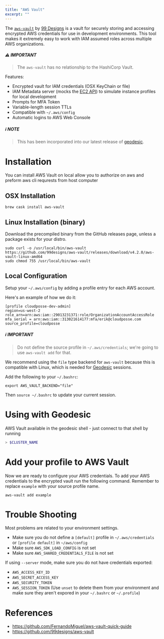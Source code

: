 ```yaml
---
title: "AWS Vault"
excerpt: ""
---
```

The [`aws-vault`](https://github.com/99designs/aws-vault) by [99 Designs](https://99designs.com/) is a vault for securely storing and accessing encrypted AWS credentials for use in development environments. This tool makes it extremely easy to work with IAM assumed roles across multiple AWS organizations.

##### :warning: IMPORTANT
> The `aws-vault` has no relationship to the HashiCorp Vault.

Features:
* Encrypted vault for IAM credentials (OSX KeyChain or file)
* IAM Metadata server (mocks the [EC2 API](https://docs.aws.amazon.com/AWSEC2/latest/UserGuide/ec2-instance-metadata.html)) to simulate instance profiles for local development
* Prompts for MFA Token
* Variable-length session TTLs
* Compatible with `~/.aws/config`
* Automatic logins to AWS Web Console

##### :information_source: NOTE
> This has been incorporated into our latest release of [geodesic](https://docs.cloudposse.com/blog/new-major-release-of-geodesic).

# Installation 
 You can install AWS Vault on local allow you to authorize on aws and preform aws cli requrests from host computer

## OSX Installation
```
brew cask install aws-vault
```

## Linux Installation (binary)

Download the precompiled binary from the GitHub releases page, unless a package exists for your distro.

```
sudo curl -o /usr/local/bin/aws-vault https://github.com/99designs/aws-vault/releases/download/v4.2.0/aws-vault-linux-amd64
sudo chmod 755 /usr/local/bin/aws-vault 
```

## Local Configuration

Setup your `~/.aws/config` by adding a profile entry for each AWS account. 

Here's an example of how we do it:
```
[profile cloudposse-dev-admin]
region=us-west-2
role_arn=arn:aws:iam::29013231371:role/OrganizationAccountAccessRole
mfa_serial = arn:aws:iam::313021614177:mfa/erik@cloudposse.com
source_profile=cloudposse
```

##### :information_source: IMPORTANT
> Do not define the source profile in `~/.aws/credentials`; we're going to use `aws-vault add` for that.

We recommend using the `file` type backend for `aws-vault` because this is compatible with Linux, which is needed for [Geodesic](doc:geodesic) sessions. 

Add the following to your `~/.bashrc`:
```
export AWS_VAULT_BACKEND="file"
```

Then `source ~/.bashrc` to update your current session.

# Using with Geodesic 
  AWS Vault available in the geodesic shell - just connect to that shell by running
```bash
> $CLUSTER_NAME
```

# Add your profile to AWS Vault

Now we are ready to configure your AWS credentials. To add your AWS credentials to the encrypted vault run the following command. Remember to replace `example` with your source profile name.

```
aws-vault add example
```

# Trouble Shooting

Most problems are related to your environment settings.

* Make sure you do not define a `[default]` profile in `~/.aws/credentials` or `[profile default]` in `~/aws/config`
* Make sure `AWS_SDK_LOAD_CONFIG` is not set
* Make sure `AWS_SHARED_CREDENTIALS_FILE` is not set

If using `--server` mode, make sure you do not have credentials exported: 
* `AWS_ACCESS_KEY_ID`
* `AWS_SECRET_ACCESS_KEY`
* `AWS_SECURITY_TOKEN`
* `AWS_SESSION_TOKEN`
(Use `unset` to delete them from your environment and make sure they aren't expored in your `~/.bashrc` or `~/.profile`)

# References
* https://github.com/FernandoMiguel/aws-vault-quick-guide
* https://github.com/99designs/aws-vault